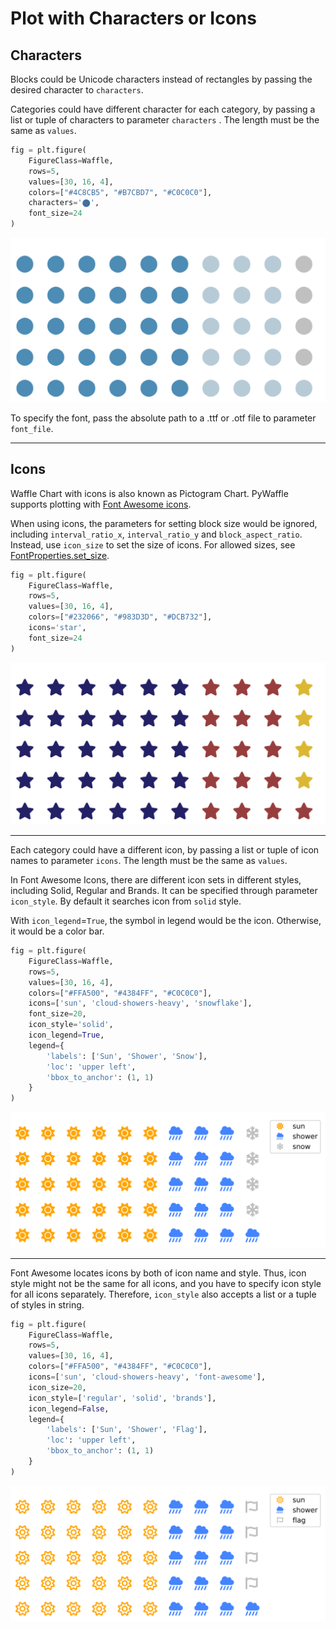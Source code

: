 # Plot with Characters or Icons

## Characters

Blocks could be Unicode characters instead of rectangles by passing the desired character to `characters`. 

Categories could have different character for each category, by passing a list or tuple of characters to parameter `characters` . The length must be the same as `values`.

```python
fig = plt.figure(
    FigureClass=Waffle,
    rows=5,
    values=[30, 16, 4],
    colors=["#4C8CB5", "#B7CBD7", "#C0C0C0"],
    characters='⬤',
    font_size=24
)
```

<img class="img_middle" alt="Icons" src="https://raw.githubusercontent.com/gyli/PyWaffle/master/examples/docs/characters.svg?sanitize=true">

To specify the font, pass the absolute path to a .ttf or .otf file to parameter `font_file`.

---

## Icons

Waffle Chart with icons is also known as Pictogram Chart. PyWaffle supports plotting with [Font Awesome icons](https://fontawesome.com/).

When using icons, the parameters for setting block size would be ignored, including `interval_ratio_x`, `interval_ratio_y` and `block_aspect_ratio`. Instead, use `icon_size` to set the size of icons. For allowed sizes, see [FontProperties.set_size](https://matplotlib.org/api/font_manager_api.html#matplotlib.font_manager.FontProperties.set_size).

```python
fig = plt.figure(
    FigureClass=Waffle,
    rows=5,
    values=[30, 16, 4],
    colors=["#232066", "#983D3D", "#DCB732"],
    icons='star',
    font_size=24
)
```
    
<img class="img_middle" alt="Icons" src="https://raw.githubusercontent.com/gyli/PyWaffle/master/examples/docs/icons.svg?sanitize=true">

---

Each category could have a different icon, by passing a list or tuple of icon names to parameter `icons`. The length must be the same as `values`.

In Font Awesome Icons, there are different icon sets in different styles, including Solid, Regular and Brands. It can be specified through parameter `icon_style`. By default it searches icon from `solid` style.

With `icon_legend`=`True`, the symbol in legend would be the icon. Otherwise, it would be a color bar.

```python
fig = plt.figure(
    FigureClass=Waffle,
    rows=5,
    values=[30, 16, 4],
    colors=["#FFA500", "#4384FF", "#C0C0C0"],
    icons=['sun', 'cloud-showers-heavy', 'snowflake'],
    font_size=20,
    icon_style='solid',
    icon_legend=True,
    legend={
        'labels': ['Sun', 'Shower', 'Snow'], 
        'loc': 'upper left', 
        'bbox_to_anchor': (1, 1)
    }
)
```

<img class="img_middle" alt="Icons per category" src="https://raw.githubusercontent.com/gyli/PyWaffle/master/examples/docs/icons_different_per_category.svg?sanitize=true">

---

Font Awesome locates icons by both of icon name and style. Thus, icon style might not be the same for all icons, and you have to specify icon style for all icons separately. Therefore, `icon_style` also accepts a list or a tuple of styles in string. 

```python
fig = plt.figure(
    FigureClass=Waffle,
    rows=5,
    values=[30, 16, 4],
    colors=["#FFA500", "#4384FF", "#C0C0C0"],
    icons=['sun', 'cloud-showers-heavy', 'font-awesome'],
    icon_size=20,
    icon_style=['regular', 'solid', 'brands'],
    icon_legend=False,
    legend={
        'labels': ['Sun', 'Shower', 'Flag'], 
        'loc': 'upper left', 
        'bbox_to_anchor': (1, 1)
    }
)
```

<img class="img_middle" alt="Icons with different styles" src="https://raw.githubusercontent.com/gyli/PyWaffle/master/examples/docs/icons_different_style.svg?sanitize=true">
